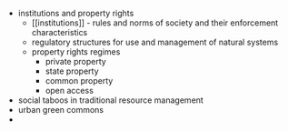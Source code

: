 - institutions and property rights
	- [[institutions]] - rules and norms of society and their enforcement characteristics
	- regulatory structures for use and management of natural systems
	- property rights regimes
		- private property
		- state property
		- common property
		- open access
- social taboos in traditional resource management
- urban green commons
-